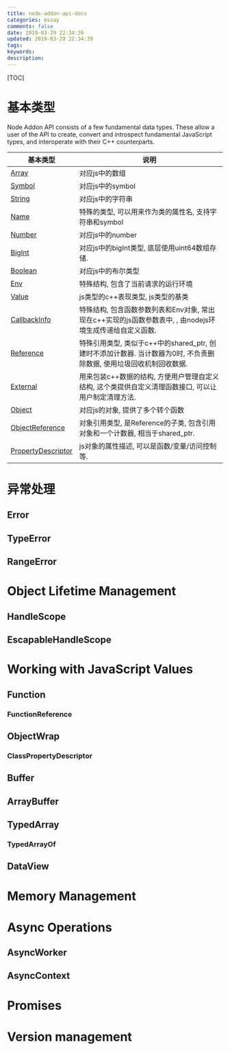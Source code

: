 ```yaml
---
title: node-addon-api-docs
categories: essay
comments: false
date: 2019-03-29 22:34:39
updated: 2019-03-29 22:34:39
tags:
keywords:
description:
---
```


[TOC]

# 基本类型
Node Addon API consists of a few fundamental data types. These allow a user of the API to create, convert and introspect fundamental JavaScript types, and interoperate with their C++ counterparts.

| 基本类型                                                     | 说明                                                         |
| ------------------------------------------------------------ | ------------------------------------------------------------ |
| [Array](https://github.com/nodejs/node-addon-api/blob/master/doc/basic_types.md#array) | 对应js中的数组                                               |
| [Symbol](https://github.com/nodejs/node-addon-api/blob/master/doc/symbol.md) | 对应js中的symbol                                             |
| [String](https://github.com/nodejs/node-addon-api/blob/master/doc/string.md) | 对应js中的字符串                                             |
| [Name](https://github.com/nodejs/node-addon-api/blob/master/doc/basic_types.md#name) | 特殊的类型, 可以用来作为类的属性名, 支持字符串和symbol       |
| [Number](https://github.com/nodejs/node-addon-api/blob/master/doc/number.md) | 对应js中的number                                             |
| [BigInt](https://github.com/nodejs/node-addon-api/blob/master/doc/bigint.md) | 对应js中的bigInt类型, 底层使用uint64数组存储.                |
| [Boolean](https://github.com/nodejs/node-addon-api/blob/master/doc/boolean.md) | 对应js中的布尔类型                                           |
| [Env](https://github.com/nodejs/node-addon-api/blob/master/doc/env.md) | 特殊结构, 包含了当前请求的运行环境                           |
| [Value](https://github.com/nodejs/node-addon-api/blob/master/doc/value.md) | js类型的c++表现类型, js类型的基类                            |
| [CallbackInfo](https://github.com/nodejs/node-addon-api/blob/master/doc/callbackinfo.md) | 特殊结构, 包含函数参数列表和Env对象, 常出现在c++实现的js函数参数表中, , 由nodejs环境生成传递给自定义函数. |
| [Reference](https://github.com/nodejs/node-addon-api/blob/master/doc/reference.md) | 特殊引用类型, 类似于c++中的shared_ptr, 创建时不添加计数器. 当计数器为0时, 不负责删除数据, 使用垃圾回收机制回收数据. |
| [External](https://github.com/nodejs/node-addon-api/blob/master/doc/external.md) | 用来包装c++数据的结构, 方便用户管理自定义结构, 这个类提供自定义清理函数接口, 可以让用户制定清理方法. |
| [Object](https://github.com/nodejs/node-addon-api/blob/master/doc/object.md) | 对应js的对象, 提供了多个转个函数                             |
| [ObjectReference](https://github.com/nodejs/node-addon-api/blob/master/doc/object_reference.md) | 对象引用类型, 是Reference的子类, 包含引用对象和一个计数器, 相当于shared_ptr. |
| [PropertyDescriptor](https://github.com/nodejs/node-addon-api/blob/master/doc/property_descriptor.md) | js对象的属性描述, 可以是函数/变量/访问控制等.                |



# 异常处理
## Error
## TypeError
## RangeError
# Object Lifetime Management
## HandleScope
## EscapableHandleScope
# Working with JavaScript Values
## Function
### FunctionReference
## ObjectWrap
### ClassPropertyDescriptor
## Buffer
## ArrayBuffer
## TypedArray
### TypedArrayOf
## DataView
# Memory Management
# Async Operations
## AsyncWorker
## AsyncContext
# Promises
# Version management


